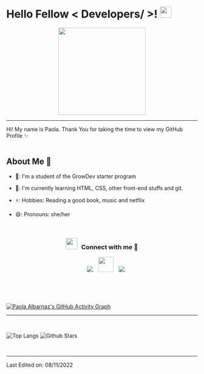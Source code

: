 <h1> Hello Fellow < Developers/ >! <img src = "https://raw.githubusercontent.com/MartinHeinz/MartinHeinz/master/wave.gif" width = 30px> </h1>

<p align="center">
  <img src="https://gifs.eco.br/wp-content/uploads/2022/02/gifs-do-gatinho-digitando-22.gif" height="230"/>
</p>
<hr>


<div size='20px'> Hi! My name is Paola. Thank You for taking the time to view my GitHub Profile &#10024;
</div>

<br>

<h2> About Me &#129499 </h2>



- 🏫: I'm a student of the GrowDev starter program

- 🌱: I'm currently learning HTML, CSS, other front-end stuffs and git.

- ⚡: Hobbies: Reading a good book, music and netflix

- 😄: Pronouns: she/her



<br/>
<h3 align="center" > <img src="https://media.giphy.com/media/iY8CRBdQXODJSCERIr/giphy.gif" width="30" height="30" style="margin-right: 10px;">Connect with me 🤝 </h3>

<p align="center">

 <div align="center"  class="icons-social" style="margin-left: 10px;">
        <a style="margin-left: 10px;"  target="_blank" href="https://www.linkedin.com/in/paola-albarnaz-/">
			<img src="https://img.icons8.com/doodle/40/000000/linkedin--v2.png" ></a>
        <a style="margin-left: 10px;" target="_blank" href="https://github.com/palbarnaz">
		<img src="https://cdn.iconscout.com/icon/free/png-256/web-earth-online-market-planet-search-secure-1-9563.png" width="40" height="40"></a>
        <a style="margin-left: 10px;" target="_blank" href="https://www.instagram.com/paolalbarnz/">
			<img src="https://img.icons8.com/doodle/40/000000/instagram-new--v2.png"></a>
      </div>

</p>
<br>
<br>
  <br>
  
[![Paola Albarnaz's GitHub Activity Graph](https://activity-graph.herokuapp.com/graph?username=palbarnaz&theme=tokyonight)](https://git.io/praveenscience)

-----
<br>

![Top Langs](https://github-readme-stats.vercel.app/api/top-langs/?username=palbarnaz&theme=tokyonight) ![Github Stars](https://github-readme-stats.vercel.app/api?username=palbarnaz&show_icons=true&locale=en&count_private=true&hide_rank=true&custom_title=My%20GitHub%20Stats&disable_animations=true&theme=tokyonight)



<br>


-----


Last Edited on: 08/11/2022